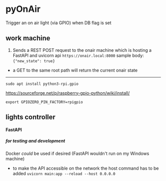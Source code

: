 # pyOnAir

Trigger an on air light (via GPIO) when DB flag is set




## work machine
1. Sends a REST POST request to the onair machine which is hosting a FastAPI and uvicorn api
    `https://onair.local:8000`
  sample body: `{"new_state": true}`

  - a GET to the same root path will return the current onair state

-----
`sudo apt install python3-rpi.gpio`

https://sourceforge.net/p/raspberry-gpio-python/wiki/install/

`export GPIOZERO_PIN_FACTORY=rpigpio`


## lights controller

#### FastAPI
##### for testing and development
Docker *could* be used if desired (FastAPI wouldn't run on my Windows machine)

- to make the API accessible on the network the host command has to be added
  `uvicorn main:app --reload --host 0.0.0.0`